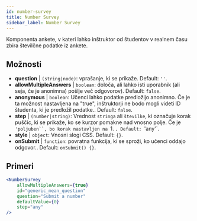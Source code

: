 ```yaml
---
id: number-survey
title: Number Survey
sidebar_label: Number Survey
---
```


Komponenta ankete, v kateri lahko inštruktor od študentov v realnem času zbira številčne podatke iz ankete.

## Možnosti

* __question__ | `(string|node)`: vprašanje, ki se prikaže. Default: `''`.
* __allowMultipleAnswers__ | `boolean`: določa, ali lahko isti uporabnik (ali seja, če je anonimna) pošlje več odgovorov). Default: `false`.
* __anonymous__ | `boolean`: Učenci lahko podatke predložijo anonimno. Če je ta možnost nastavljena na "true", inštruktorji ne bodo mogli videti ID študenta, ki je predložil podatke.. Default: `false`.
* __step__ | `(number|string)`: Vrednost `stringa` ali `številke`, ki označuje korak puščic, ki se prikaže, ko se kurzor pomakne nad vnosno polje. Če je `'poljuben``, bo korak nastavljen na `1`.. Default: `'any'`.
* __style__ | `object`: Vnosni slogi CSS. Default: `{}`.
* __onSubmit__ | `function`: povratna funkcija, ki se sproži, ko učenci oddajo odgovor.. Default: `onSubmit() {}`.


## Primeri

```jsx live
<NumberSurvey
    allowMultipleAnswers={true}
    id="generic_mean_question"
    question="Submit a number"
    defaultValue={0}
    step="any"
/>
```

